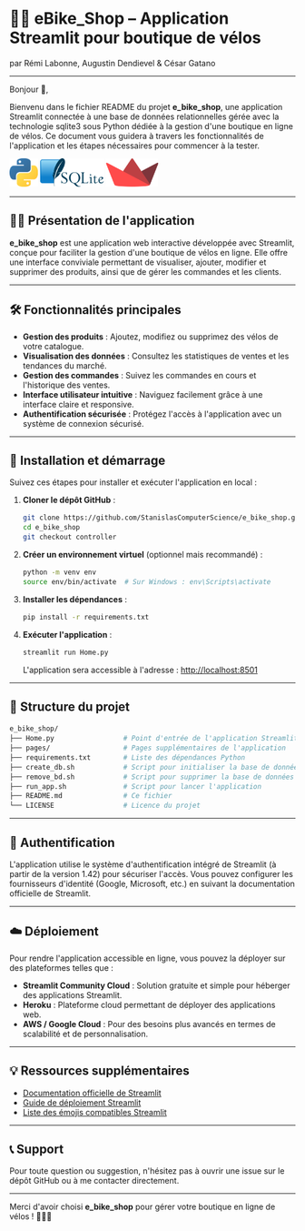 
# 🚴‍♂️ eBike_Shop – Application Streamlit pour boutique de vélos

par Rémi Labonne, Augustin Dendievel & César Gatano

---

Bonjour 👋,

Bienvenu dans le fichier README du projet **e_bike_shop**, une application Streamlit connectée à une base de données relationnelles gérée avec la technologie sqlite3 sous Python dédiée à la gestion d'une boutique en ligne de vélos. Ce document vous guidera à travers les fonctionnalités de l'application et les étapes nécessaires pour commencer à la tester.

<img src="./assets/logo/python.png" height="50"/>
<img src="./assets/logo/sqlite.png" height="50"/>
<img src="./assets/logo/streamlit.png" height="50"/>

---

## 🚴‍♂️ Présentation de l'application

**e_bike_shop** est une application web interactive développée avec Streamlit, conçue pour faciliter la gestion d'une boutique de vélos en ligne. Elle offre une interface conviviale permettant de visualiser, ajouter, modifier et supprimer des produits, ainsi que de gérer les commandes et les clients.

---

## 🛠️ Fonctionnalités principales

- **Gestion des produits** : Ajoutez, modifiez ou supprimez des vélos de votre catalogue.
- **Visualisation des données** : Consultez les statistiques de ventes et les tendances du marché.
- **Gestion des commandes** : Suivez les commandes en cours et l'historique des ventes.
- **Interface utilisateur intuitive** : Naviguez facilement grâce à une interface claire et responsive.
- **Authentification sécurisée** : Protégez l'accès à l'application avec un système de connexion sécurisé.

---

## 🚀 Installation et démarrage

Suivez ces étapes pour installer et exécuter l'application en local :

1. **Cloner le dépôt GitHub** :

   ```bash
   git clone https://github.com/StanislasComputerScience/e_bike_shop.git
   cd e_bike_shop
   git checkout controller
   ```

2. **Créer un environnement virtuel** (optionnel mais recommandé) :

   ```bash
   python -m venv env
   source env/bin/activate  # Sur Windows : env\Scripts\activate
   ```

3. **Installer les dépendances** :

   ```bash
   pip install -r requirements.txt
   ```

4. **Exécuter l'application** :

   ```bash
   streamlit run Home.py
   ```

   L'application sera accessible à l'adresse : [http://localhost:8501](http://localhost:8501)

---

## 📁 Structure du projet

```bash
e_bike_shop/
├── Home.py                 # Point d'entrée de l'application Streamlit
├── pages/                  # Pages supplémentaires de l'application
├── requirements.txt        # Liste des dépendances Python
├── create_db.sh            # Script pour initialiser la base de données
├── remove_bd.sh            # Script pour supprimer la base de données
├── run_app.sh              # Script pour lancer l'application
├── README.md               # Ce fichier
└── LICENSE                 # Licence du projet
```

---

## 🔐 Authentification

L'application utilise le système d'authentification intégré de Streamlit (à partir de la version 1.42) pour sécuriser l'accès. Vous pouvez configurer les fournisseurs d'identité (Google, Microsoft, etc.) en suivant la documentation officielle de Streamlit.

---

## ☁️ Déploiement

Pour rendre l'application accessible en ligne, vous pouvez la déployer sur des plateformes telles que :

- **Streamlit Community Cloud** : Solution gratuite et simple pour héberger des applications Streamlit.
- **Heroku** : Plateforme cloud permettant de déployer des applications web.
- **AWS / Google Cloud** : Pour des besoins plus avancés en termes de scalabilité et de personnalisation.

---

## 💡 Ressources supplémentaires

- [Documentation officielle de Streamlit](https://docs.streamlit.io/)
- [Guide de déploiement Streamlit](https://docs.streamlit.io/streamlit-cloud)
- [Liste des émojis compatibles Streamlit](https://share.streamlit.io/streamlit/emoji-shortcodes)

---

## 📞 Support

Pour toute question ou suggestion, n'hésitez pas à ouvrir une issue sur le dépôt GitHub ou à me contacter directement.

---

Merci d'avoir choisi **e_bike_shop** pour gérer votre boutique en ligne de vélos ! 🚴‍♀️💨
